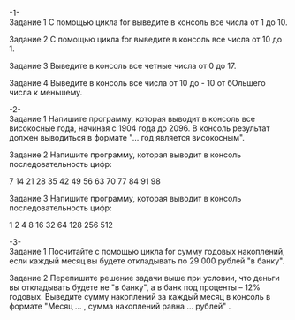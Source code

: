 -1- <br>
Задание 1
С помощью цикла for выведите в консоль все числа от 1 до 10.

Задание 2
С помощью цикла for выведите в консоль все числа от 10 до 1.

Задание 3
Выведите в консоль все четные числа от 0 до 17.

Задание 4
Выведите в консоль все числа от 10 до - 10 от бОльшего числа к меньшему.

-2- <br>
Задание 1
Напишите программу, которая выводит в консоль все високосные года, начиная с 1904 года до 2096. В консоль результат должен выводиться в формате "… год является високосным".

Задание 2
Напишите программу, которая выводит в консоль последовательность цифр:

7 14 21 28 35 42 49 56 63 70 77 84 91 98

Задание 3
Напишите программу, которая выводит в консоль последовательность цифр:

1 2 4 8 16 32 64 128 256 512

-3- <br>
Задание 1
Посчитайте с помощью цикла for сумму годовых накоплений, если каждый месяц вы будете откладывать по 29 000 рублей "в банку".

Задание 2
Перепишите решение задачи выше при условии, что деньги вы откладывать будете не "в банку", а в банк под проценты – 12% годовых. Выведите сумму накоплений за каждый месяц в консоль в формате "Месяц … , сумма накоплений равна … рублей" .
